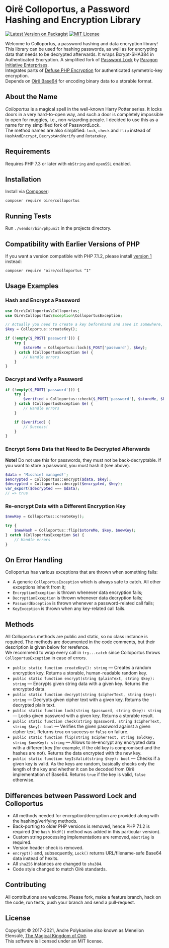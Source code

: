 # Oirë Colloportus, a Password Hashing and Encryption Library

[![Latest Version on Packagist](https://img.shields.io/packagist/v/Oire/Colloportus.svg?style=flat-square)](https://packagist.org/packages/Oire/Colloportus)
[![MIT License](https://img.shields.io/badge/license-MIT-blue.svg)](https://github.com/Oire/Colloportus/blob/master/LICENSE)

Welcome to Colloportus, a password hashing and data encryption library!  
This library can be used for hashing passwords, as well as for encrypting data that needs to be decrypted afterwards. It wraps Bcrypt-SHA384 in Authenticated Encryption. A simplified fork of [Password Lock](https://github.com/paragonie/password_lock) by [Paragon Initiative Enterprises](https://paragonie.com).  
Integrates parts of [Defuse PHP Encryption](https://github.com/defuse/php-encryption) for authenticated symmetric-key encryption.  
Depends on [Oirë Base64](https://github.com/Oire/base64) for encoding binary data to a storable format.

## About the Name

*Colloportus* is a magical spell in the well-known Harry Potter series. It locks doors in a very hard-to-open way, and such a door is completely impossible to open for muggles, i.e., non-wizarding people. I decided to use this as a name for my simplified fork of PasswordLock.  
The method names are also simplified: `lock`, `check` and `flip` instead of `HashAndEncrypt`, `DecryptAndVerify` and `RotateKey`.

## Requirements

Requires PHP 7.3 or later with `mbString` and `openSSL` enabled.

## Installation

Install via [Composer](https://getcomposer.org/):

```
composer require oire/colloportus
```

## Running Tests

Run `./vendor/bin/phpunit` in the projects directory.

## Compatibility with Earlier Versions of PHP
If you want a version compatible with PHP 7.1.2, please install [version 1](https://github.com/Oire/Colloportus/tree/v1) instead:

```shell
composer require "oire/colloportus ^1"
```

## Usage Examples

### Hash and Encrypt a Password

```php
use Oire\Colloportus\Colloportus;
use Oire\Colloportus\Exception\ColloportusException;

// Actually you need to create a key beforehand and save it somewhere, for example, in a .env file
$key = Colloportus::createKey();

if (!empty($_POST['password'])) {
    try {
        $storeMe = Colloportus::lock($_POST['password'], $key);
    } catch (ColloportusException $e) {
        // Handle errors
    }
}
```

### Decrypt and Verify a Password

```php
if (!empty($_POST['password'])) {
    try {
        $verified = Colloportus::check($_POST['password'], $storeMe, $key);
    } catch (ColloportusException $e) {
        // Handle errors
    }

    if ($verified) {
        // Success!
	}
}
```

### Encrypt Some Data that Need to Be Decrypted Afterwards
**Note!** Do not use this for passwords, they must not be back-decryptable. If you want to store a password, you must hash it (see above).

```php
$data = 'Mischief managed!';
$encrypted = Colloportus::encrypt($data, $key);
$decrypted = Colloportus::decrypt($encrypted, $key);
var_export($decrypted === $data);
// => true
```

### Re-encrypt Data with a Different Encryption Key

```php
$newKey = Colloportus::createKey();

try {
    $newHash = Colloportus::flip($storeMe, $key, $newKey);
} catch (ColloportusException $e) {
    // Handle errors
}
```

## On Error Handling
Colloportus has various exceptions that are thrown when something fails:
* A generic `ColloportusException` which is always safe to catch. All other exceptions inherit from it;
* `EncryptionException` is thrown whenever data encryption fails;
* `DecryptionException` is thrown whenever data decryption fails;
* `PasswordException` is thrown whenever a password-related call fails;
* `KeyException` is thrown when any key-related call fails.

## Methods

All Colloportus methods are public and static, so no class instance is required. The methods are documented in the code comments, but their description is given below for rerefence.  
We recommend to wrap every call in `try...catch` since Colloportus throws `ColloportusException` in case of errors.

* `public static function createKey(): string` — Creates a random encryption key. Returns a storable, human-readable random key.
* `public static function encrypt(string $plainText, string $key): string` — Encrypts given string data with a given key. Returns the encrypted data.
* `public static function decrypt(string $cipherText, string $key): string` — Decrypts given cipher text with a given key. Returns the decrypted plain text.
* `public static function lock(string $password, string $key): string` — Locks given password with a given key. Returns a storable result.
* `public static function check(string $password, string $cipherText, string $key): bool` — Verifies the given password against a given cipher text. Returns `true` on success or `false` on failure.
* `public static function flip(string $cipherText, string $oldKey, string $newKey): string` — Allows to re-encrypt any encrypted data with a different key (for example, if the old key is compromised and the hashes are not). Returns the data encrypted with the new key.
* `public static function keyIsValid(string $key): bool` — Checks if a given key is valid. As the keys are random, basically checks only the length of the key and whether it can be decoded from Oirë implementation of Base64. Returns `true` if the key is valid, `false` otherwise.

## Differences between Password Lock and Colloportus

* All methods needed for encryption/decryption are provided along with the hashing/verifying methods.
* Back-porting to older PHP versions is removed, hence PHP 7.1.2 is required (the `hash_hkdf()` method was added in this particular version).
* Custom string processing implementations are removed, `mbstring` is required.
* Version header check is removed.
* `encrypt()` and, subsequently, `Lock()` returns URL/filename-safe Base64 data instead of hexits.
* All `sha256` instances are changed to `sha384`.
* Code style changed to match Oirë standards.

## Contributing

All contributions are welcome. Please fork, make a feature branch, hack on the code, run tests, push your branch and send a pull-request.

## License

Copyright © 2017-2021, Andre Polykanine also known as Menelion Elensúlë, [The Magical Kingdom of Oirë](https://github.com/Oire/).  
This software is licensed under an MIT license.